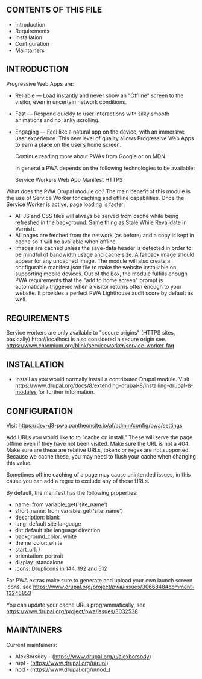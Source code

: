 CONTENTS OF THIS FILE
---------------------

 * Introduction
 * Requirements
 * Installation
 * Configuration
 * Maintainers

INTRODUCTION
------------
Progressive Web Apps are:

 * Reliable — Load instantly and never show an "Offline" screen to the visitor,
  even in uncertain network conditions.
 * Fast — Respond quickly to user interactions with silky smooth animations
  and no janky scrolling.
 * Engaging — Feel like a natural app on the device, with an immersive user
  experience.
  This new level of quality allows Progressive Web Apps to earn a place on the
   user’s home screen.

   Continue reading more about PWAs from Google or on MDN.

   In general a PWA depends on the following technologies to be available:

   Service Workers
   Web App Manifest
   HTTPS

 What does the PWA Drupal module do?
  The main benefit of this module is the use of Service Worker for caching and
 offline capabilities. Once the Service Worker is active, page loading is faster:

 * All JS and CSS files will always be served from cache while being refreshed
  in the background. Same thing as Stale While Revalidate in Varnish.
 * All pages are fetched from the network (as before) and a copy is kept in
  cache so it will be available when offline.
 * Images are cached unless the save-data header is detected in order to be
  mindful of bandwidth usage and cache size. A fallback image should appear for
  any uncached image.
 The module will also create a configurable manifest.json file to make the
 website installable on supporting mobile devices. Out of the box, the module
 fulfills enough PWA requirements that the "add to home screen" prompt is
 automatically triggered when a visitor returns often enough to your website.
  It provides a perfect PWA Lighthouse audit score by default as well.

REQUIREMENTS
------------

  Service workers are only available to "secure origins" (HTTPS sites, basically)
  http://localhost is also considered a secure origin see.
  https://www.chromium.org/blink/serviceworker/service-worker-faq

INSTALLATION
------------

 * Install as you would normally install a contributed Drupal module. Visit
  https://www.drupal.org/docs/8/extending-drupal-8/installing-drupal-8-modules
   for further information.

CONFIGURATION
-------------

 Visit https://dev-d8-pwa.pantheonsite.io/af/admin/config/pwa/settings

 Add URLs you would like to to "cache on install." These will serve the page
 offline even if they have not been visited. Make sure the URL is not a 404.
 Make sure are these are relative URLs, tokens or regex are not supported.
 Because we cache these, you may need to flush your cache when changing this
 value.

 Sometimes offline caching of a page may cause unintended issues, in this cause
 you can add a regex to exclude any of these URLs.

By default, the manifest has the following properties:

 * name: from variable_get('site_name')
 * short_name: from variable_get('site_name')
 * description: blank
 * lang: default site language
 * dir: default site language direction
 * background_color: white
 * theme_color: white
 * start_url: /
 * orientation: portrait
 * display: standalone
 * icons: Druplicons in 144, 192 and 512

 For PWA extras make sure to generate and upload your own launch screen icons.
 see https://www.drupal.org/project/pwa/issues/3066848#comment-13246853

 You can update your cache URLs programmatically, see
 https://www.drupal.org/project/pwa/issues/3032538

MAINTAINERS
-----------

Current maintainers:

 * AlexBorsody - (https://www.drupal.org/u/alexborsody)
 * rupl - (https://www.drupal.org/u/rupl)
 * nod - (https://www.drupal.org/u/nod_)
